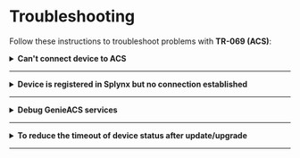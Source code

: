 Troubleshooting
==========

Follow these instructions to troubleshoot problems with **TR-069 (ACS)**:

<details>
<summary><b>Can't connect device to ACS</b></summary>
<p markdown="1">

  0. Make sure that device is accessible from Splynx server. Use tools like *ping* or *traceroute* to doublecheck;

  1. Pay attention to the IP restrictions. The requests can be sent only from IPs/networks allowed in this list:

  ![ip_restriction](ip_restriction.png)

  2. Make sure that `CWMP URL`, `username` and `password` that were configured under TR-069 client on a device are correct and ports `7547`, `7567` are opened;

  3. Try to disable firewall on a device to ensure that it's not a firewall issue;

  4. In case of using `HTTPS` - try to disable option `SSL enabled by default`, and use `CWMP URL` like http://splynxserver.com:7547/ instead of **https** at the beginning.

  5. Restart **GenieACS services** using this command - `sudo service genieacs* restart`

</p>
</details>

------------

<details>
<summary><b>Device is registered in Splynx but no connection established</b></summary>
<p markdown="1">
  0. Make sure that device is accessible from Splynx server. Use tools like *ping* or *traceroute* to doublecheck;

  1. Pay attention to the IP restrictions. The requests can be sent only from IPs/networks allowed in this list:

  ![ip_restriction](ip_restriction.png)

  2. Refresh device using this option and wait for the result:

  ![refresh_Device](refresh_Device.png)

  3. Pay attention to sections **Tasks** and **Faults**. Try to remove all tasks and all faults using remove button:

  ![troubleshoot_faults](tasks-faults.png)

  4. Disable **TR-069 client** on a device, remove device from Splynx and enable **TR-069 client** to re-add device in Splynx.
</p>
</details>

------------

<details>
<summary><b>Debug GenieACS services</b></summary>
<p markdown="1">

To enable logs:

```
sudo nano /var/www/splynx/system/genieacs/genieacs.env
```

And insert these lines below of the existed ones:

```
GENIEACS_CWMP_LOG_FILE=/var/www/splynx/logs/genieacs/cwmp.log
GENIEACS_FS_LOG_FILE=/var/www/splynx/logs/genieacs/fs.log
GENIEACS_UI_LOG_FILE/var/www/splynx/logs/genieacs/ui.log
GENIEACS_DEBUG_FILE=/var/www/splynx/logs/genieacs/genieacs-debug.yaml
GENIEACS_DEBUG=true
```

And restart ACS services:

```
php /var/www/splynx/system/script/dev acs-restart
```

The logs can be found in:

```
/var/www/splynx/logs/genieacs

/var/www/splynx/logs/nginx
```

</p>
</details>

------------

<details>
<summary><b>To reduce the timeout of device status after update/upgrade</b></summary>
<p markdown="1">

Splynx uses the default timeout 30m to check if the version on the device is up to date after the update/upgrade process has been performed. .

To reduce this time out, open your `splynx` database in [Adminer](configuration/tools/adminer/adminer.md), find the table `acs_upgrade_records`, press **edit** on your device record and in the `last_try_datetime` field change the **time** value back to one hour.
For example: the current value is - `2021-09-03 15:50:24`, it should be changed to `2021-09-03 14:50:24`

![](acs_upgrade_records.png)

After that press **Save** button.
Double check the device status in `Networking → TR-069 (ACS) → Upgrade → View ACS upgrade batch`, the table **Devices for upgrade**.

![](device_status.png)

</p>
</details>

------------
